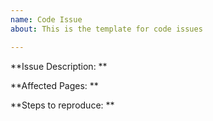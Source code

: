 ```yaml
---
name: Code Issue
about: This is the template for code issues

---
```


**Issue Description: **

**Affected Pages: **

**Steps to reproduce: **
